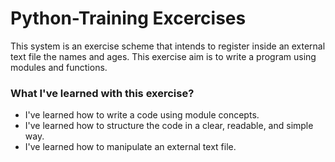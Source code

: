 # Python-Training Excercises

This system is an exercise scheme that intends to register inside an external text file the names and ages. This exercise aim is to write a program using modules and functions.

### What I've learned with this exercise?

- I've learned how to write a code using module concepts.  
- I've learned how to structure the code in a clear, readable, and simple way.  
- I've learned how to manipulate an external text file.  
